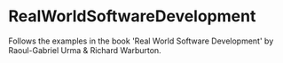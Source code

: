 # RealWorldSoftwareDevelopment
Follows the examples in the book 'Real World Software Development' by Raoul-Gabriel Urma &amp; Richard Warburton.
